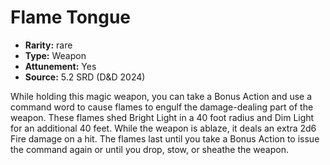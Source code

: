 
# Flame Tongue

* **Rarity:** rare
* **Type:** Weapon
* **Attunement:** Yes
* **Source:** 5.2 SRD (D&D 2024)


While holding this magic weapon, you can take a Bonus Action and use a command word to cause flames to engulf the damage-dealing part of the weapon. These flames shed Bright Light in a 40 foot radius and Dim Light for an additional 40 feet. While the weapon is ablaze, it deals an extra 2d6 Fire damage on a hit. The flames last until you take a Bonus Action to issue the command again or until you drop, stow, or sheathe the weapon.
